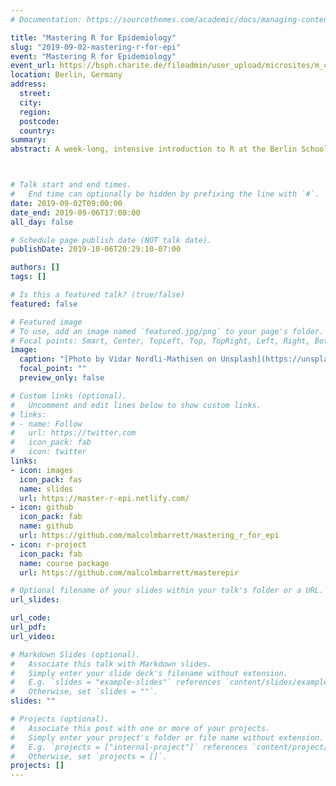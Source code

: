 ```yaml
---
# Documentation: https://sourcethemes.com/academic/docs/managing-content/

title: "Mastering R for Epidemiology"
slug: "2019-09-02-mastering-r-for-epi"
event: "Mastering R for Epidemiology"
event_url: https://bsph.charite.de/fileadmin/user_upload/microsites/m_cc01/bsph/Flyer/BSPH-AdvEpiMethods-Barrett.pdf
location: Berlin, Germany
address:
  street:
  city:
  region:
  postcode:
  country:
summary:
abstract: A week-long, intensive introduction to R at the Berlin School of Public Health at Charité – Universitätsmedizin Berlin. The course is for researchers, public health professionals, epidemiologists, and clinicians who want to improve their R coding skills, who want to learn modern tools in the R ecosystem, like the tidyverse and Shiny, or who want to get started writing software in R.



# Talk start and end times.
#   End time can optionally be hidden by prefixing the line with `#`.
date: 2019-09-02T09:00:00
date_end: 2019-09-06T17:00:00
all_day: false

# Schedule page publish date (NOT talk date).
publishDate: 2019-10-06T20:29:10-07:00

authors: []
tags: []

# Is this a featured talk? (true/false)
featured: false

# Featured image
# To use, add an image named `featured.jpg/png` to your page's folder. 
# Focal points: Smart, Center, TopLeft, Top, TopRight, Left, Right, BottomLeft, Bottom, BottomRight.
image:
  caption: "[Photo by Vidar Nordli-Mathisen on Unsplash](https://unsplash.com/photos/4NlLMwdFoLY)"
  focal_point: ""
  preview_only: false

# Custom links (optional).
#   Uncomment and edit lines below to show custom links.
# links:
# - name: Follow
#   url: https://twitter.com
#   icon_pack: fab
#   icon: twitter
links:
- icon: images
  icon_pack: fas
  name: slides
  url: https://master-r-epi.netlify.com/
- icon: github
  icon_pack: fab
  name: github
  url: https://github.com/malcolmbarrett/mastering_r_for_epi
- icon: r-project
  icon_pack: fab
  name: course package
  url: https://github.com/malcolmbarrett/masterepir

# Optional filename of your slides within your talk's folder or a URL.
url_slides:

url_code:
url_pdf:
url_video:

# Markdown Slides (optional).
#   Associate this talk with Markdown slides.
#   Simply enter your slide deck's filename without extension.
#   E.g. `slides = "example-slides"` references `content/slides/example-slides.md`.
#   Otherwise, set `slides = ""`.
slides: ""

# Projects (optional).
#   Associate this post with one or more of your projects.
#   Simply enter your project's folder or file name without extension.
#   E.g. `projects = ["internal-project"]` references `content/project/deep-learning/index.md`.
#   Otherwise, set `projects = []`.
projects: []
---
```

